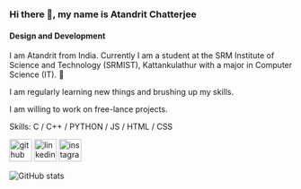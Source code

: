 ### Hi there 👋, my name is Atandrit Chatterjee
#### Design and Development
I am Atandrit from India. Currently I am a student at the SRM Institute of Science and Technology (SRMIST), Kattankulathur with a major in Computer Science (IT). 📡

I am regularly learning new things and brushing up my skills.

I am willing to work on free-lance projects.


Skills: C / C++ / PYTHON / JS / HTML / CSS



[<img src='https://cdn.jsdelivr.net/npm/simple-icons@3.0.1/icons/github.svg' alt='github' height='40'>](https://github.com/atandrit)  [<img src='https://cdn.jsdelivr.net/npm/simple-icons@3.0.1/icons/linkedin.svg' alt='linkedin' height='40'>](https://www.linkedin.com/in/atandrit-chatterjee/)  [<img src='https://cdn.jsdelivr.net/npm/simple-icons@3.0.1/icons/instagram.svg' alt='instagram' height='40'>](https://www.instagram.com/atandrit._/)  


![GitHub stats](https://github-readme-stats.vercel.app/api?username=atandrit&show_icons=true)  

  

